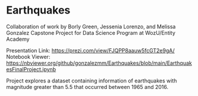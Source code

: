 # Earthquakes

Collaboration of work by Borly Green, Jessenia Lorenzo, and Melissa Gonzalez
Capstone Project for Data Science Program at WozU/Entity Academy

Presentation Link: https://prezi.com/view/FJQPP8aauw5fcGT2e9gA/
Notebook Viewer: https://nbviewer.org/github/gonzalezmm/Earthquakes/blob/main/EarthquakesFinalProject.ipynb

Project explores a dataset containing information of earthquakes with magnitude greater than 5.5 that occurred between 1965 and 2016.
